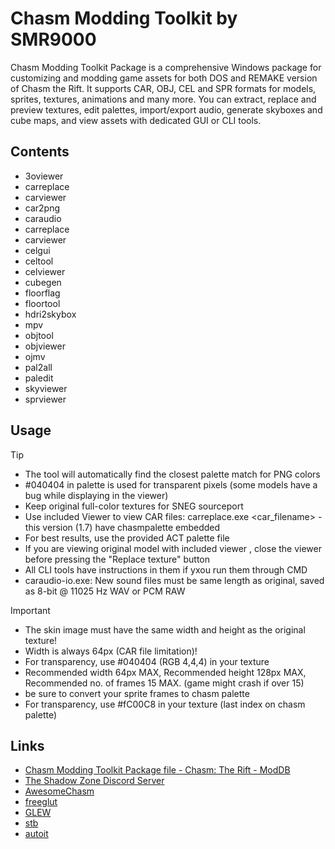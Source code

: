 # Chasm Modding Toolkit by SMR9000

Chasm Modding Toolkit Package is a comprehensive Windows package for customizing and modding game assets for both DOS and REMAKE version of Chasm the Rift. It supports CAR, OBJ, CEL and SPR formats for models, sprites, textures, animations and many more. You can extract, replace and preview textures, edit palettes, import/export audio, generate skyboxes and cube maps, and view assets with dedicated GUI or CLI tools.

## Contents

- 3oviewer
- carreplace
- carviewer
- car2png
- caraudio
- carreplace
- carviewer
- celgui
- celtool
- celviewer
- cubegen
- floorflag
- floortool
- hdri2skybox
- mpv
- objtool
- objviewer
- ojmv
- pal2all
- paledit
- skyviewer
- sprviewer

## Usage

> [!TIP]
> - The tool will automatically find the closest palette match for PNG colors
> - #040404 in palette is used for transparent pixels (some models have a bug while displaying in the viewer)
> - Keep original full-color textures for SNEG sourceport
> - Use included Viewer to view CAR files: carreplace.exe <car_filename> - this version (1.7) have chasmpalette embedded
> - For best results, use the provided ACT palette file
> - If you are viewing original model with included viewer , close the viewer before pressing the "Replace texture" button
> - All CLI tools have instructions in them if yxou run them through CMD
> - caraudio-io.exe: New sound files must be same length as original, saved as 8-bit @ 11025 Hz WAV or PCM RAW

> [!IMPORTANT]
> - The skin image must have the same width and height as the original texture!
> - Width is always 64px (CAR file limitation)!
> - For transparency, use #040404 (RGB 4,4,4) in your texture
> - Recommended width 64px MAX, Recommended height 128px MAX, Recommended no. of frames 15 MAX. (game might crash if over 15)
> - be sure to convert your sprite frames to chasm palette
> - For transparency, use #fC00C8 in your texture (last index on chasm palette)

## Links

- [Chasm Modding Toolkit Package file - Chasm: The Rift - ModDB][1]
- [The Shadow Zone Discord Server][2]
- [AwesomeChasm][3]
- [freeglut][4]
- [GLEW][5]
- [stb][6]
- [autoit][7]

[1]: https://www.moddb.com/games/chasm-the-rift/downloads/chasm-modding-toolkit-package
[2]: https://discord.gg/f85Cz4FaXP
[3]: https://github.com/jopadan/AwesomeChasm
[4]: https://github.com/freeglut/freeglut
[5]: https://glew.sourceforge.net
[6]: https://github.com/nothings/stb
[7]: https://www.autoitscript.com/site/

